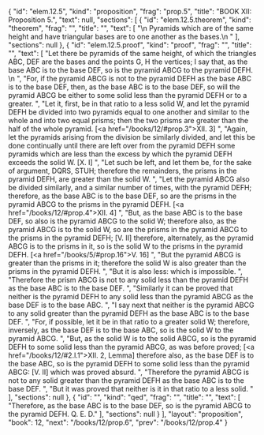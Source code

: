 {
  "id": "elem.12.5",
  "kind": "proposition",
  "frag": "prop.5",
  "title": "BOOK XII: Proposition 5.",
  "text": null,
  "sections": [
    {
      "id": "elem.12.5.theorem",
      "kind": "theorem",
      "frag": "",
      "title": "",
      "text": [
        "\n       Pyramids which are of the same height and have triangular bases are to one another as the bases.\n      "
      ],
      "sections": null
    },
    {
      "id": "elem.12.5.proof",
      "kind": "proof",
      "frag": "",
      "title": "",
      "text": [
        "Let there be pyramids of the same height, of which the triangles ABC, DEF are the bases and the points G, H the vertices; I say that, as the base ABC is to the base DEF, so is the pyramid ABCG to the pyramid DEFH. \n      ",
        "For, if the pyramid ABCG is not to the pyramid DEFH as the base ABC is to the base DEF, then, as the base ABC is to the base DEF, so will the pyramid ABCG be either to some solid less than the pyramid DEFH or to a greater. ",
        "Let it, first, be in that ratio to a less solid W, and let the pyramid DEFH be divided into two pyramids equal to one another and similar to the whole and into two equal prisms; then the two prisms are greater than the half of the whole pyramid. [<a href=\"/books/12/#prop.3\">XII. 3</a>] ",
        "Again, let the pyramids arising from the division be similarly divided, and let this be done continually until there are left over from the pyramid DEFH some pyramids which are less than the excess by which the pyramid DEFH exceeds the solid W. [X. I] ",
        "Let such be left, and let them be, for the sake of argument, DQRS, STUH; therefore the remainders, the prisms in the pyramid DEFH, are greater than the solid W. ",
        "Let the pyramid ABCG also be divided similarly, and a similar number of times, with the pyramid DEFH; therefore, as the base ABC is to the base DEF, so are the prisms in the pyramid ABCG to the prisms in the pyramid DEFH. [<a href=\"/books/12/#prop.4\">XII. 4</a>] ",
        "But, as the base ABC is to the base DEF, so also is the pyramid ABCG to the solid W; therefore also, as the pyramid ABCG is to the solid W, so are the prisms in the pyramid ABCG to the prisms in the pyramid DEFH; [V. II] therefore, alternately, as the pyramid ABCG is to the prisms in it, so is the solid W to the prisms in the pyramid DEFH. [<a href=\"/books/5/#prop.16\">V. 16</a>] ",
        "But the pyramid ABCG is greater than the prisms in it; therefore the solid W is also greater than the prisms in the pyramid DEFH. ",
        "But it is also less: which is impossible. ",
        "Therefore the prism ABCG is not to any solid less than the pyramid DEFH as the base ABC is to the base DEF. ",
        "Similarly it can be proved that neither is the pyramid DEFH to any solid less than the pyramid ABCG as the base DEF is to the base ABC. ",
        "I say next that neither is the pyramid ABCG to any solid greater than the pyramid DEFH as the base ABC is to the base DEF. ",
        "For, if possible, let it be in that ratio to a greater solid W; therefore, inversely, as the base DEF is to the base ABC, so is the solid W to the pyramid ABCG. ",
        "But, as the solid W is to the solid ABCG, so is the pyramid DEFH to some solid less than the pyramid ABCG, as was before proved; [<a href=\"/books/12/#2.l.1\">XII. 2, Lemma</a>] therefore also, as the base DEF is to the base ABC, so is the pyramid DEFH to some solid less than the pyramid ABCG: [V. II] which was proved absurd. ",
        "Therefore the pyramid ABCG is not to any solid greater than the pyramid DEFH as the base ABC is to the base DEF. ",
        "But it was proved that neither is it in that ratio to a less solid. "
      ],
      "sections": null
    },
    {
      "id": "",
      "kind": "qed",
      "frag": "",
      "title": "",
      "text": [
        "Therefore, as the base ABC is to the base DEF, so is the pyramid ABCG to the pyramid DEFH. Q. E. D."
      ],
      "sections": null
    }
  ],
  "layout": "proposition",
  "book": 12,
  "next": "/books/12/prop.6",
  "prev": "/books/12/prop.4"
}
